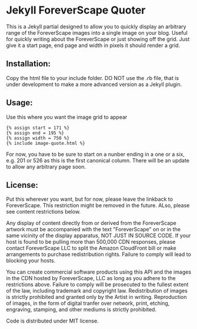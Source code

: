 <h1>Jekyll ForeverScape Quoter</h1>

This is a Jekyll partial designed to allow you to quickly display an arbitrary range of the ForeverScape images into a single image on your blog. Useful for quickly writing about the ForeverScape or just showing off the grid. Just give it a start page, end page and width in pixels it should render a grid.

<h2>Installation:</h2>

Copy the html file to your include folder. DO NOT use the .rb file, that is under development to make a more advanced version as a Jekyll plugin. 


<h2>Usage:</h2>

Use this where you want the image grid to appear

    {% assign start = 171 %}
    {% assign end = 195 %}
    {% assign width = 750 %}
    {% include image-quote.html %}
    
    
For now, you have to be sure to start on a nunber ending in a one or a six, e.g. 201 or 526 as this is the first canonical column. There will be an update to allow any arbitrary page soon.

<h2>License:</h2>

Put this wherever you want, but for now, please leave the linkback to ForeverScape. This restriction might be removed in the future. ALso, please see content restrictions below.


Any display of content directly from or derived from the ForeverScape artwork must be accompanied with the text "ForeverScape" on or in the same vicinity of the display apparatus, NOT JUST IN SOURCE CODE. If your host is found to be pulling more than 500,000 CDN responses, please contact ForeverScape LLC to split the Amazon CloudFront bill or make arrangements to purchase redistribution rights. Failure to comply will lead to blocking your hosts.

You can create commercial software products using this API and the images in the CDN hosted by ForeverScape, LLC as long as you adhere to the restrictions above. Failure to comply will be prosecuted to the fullest extent of the law, including trademark and copyright law. Redistribution of images is strictly prohibited and granted only by the Artist in writing. Reproduction of images, in the form of digital tranfer over network, print, etching, engraving, stamping, and other mediums is strictly prohibited.

Code is distributed under MIT license.




